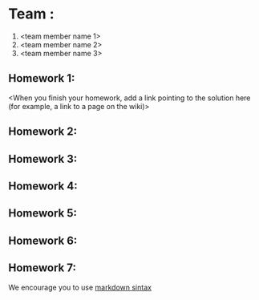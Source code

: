 # Team <write your team name here>:
1. <team member name 1>
2. <team member name 2>
3. <team member name 3>

## Homework 1:
<When you finish your homework, add a link pointing to the solution here (for example, a link to a page on the wiki)> 

## Homework 2:
<Links to the solution>

## Homework 3:
<Links to the solution>

## Homework 4:
<Links to the solution>

## Homework 5:
<Links to the solution>

## Homework 6:
<Links to the solution>

## Homework 7:
<Links to the solution>

We encourage you to use [markdown sintax](https://confluence.atlassian.com/bitbucketserver/markdown-syntax-guide-776639995.html)